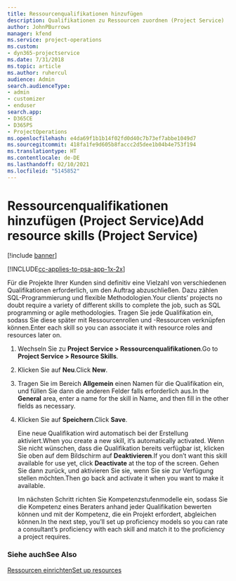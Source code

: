 ```yaml
---
title: Ressourcenqualifikationen hinzufügen
description: Qualifikationen zu Ressourcen zuordnen (Project Service)
author: JohnPBurrows
manager: kfend
ms.service: project-operations
ms.custom:
- dyn365-projectservice
ms.date: 7/31/2018
ms.topic: article
ms.author: ruhercul
audience: Admin
search.audienceType:
- admin
- customizer
- enduser
search.app:
- D365CE
- D365PS
- ProjectOperations
ms.openlocfilehash: e4da69f1b1b14f02fd0d40c7b73ef7abbe1049d7
ms.sourcegitcommit: 418fa1fe9d605b8faccc2d5dee1b04b4e753f194
ms.translationtype: HT
ms.contentlocale: de-DE
ms.lasthandoff: 02/10/2021
ms.locfileid: "5145852"
---
```

# <a name="add-resource-skills-project-service"></a><span data-ttu-id="c016b-103">Ressourcenqualifikationen hinzufügen (Project Service)</span><span class="sxs-lookup"><span data-stu-id="c016b-103">Add resource skills (Project Service)</span></span>

[!include [banner](../includes/psa-now-project-operations.md)]

[!INCLUDE[cc-applies-to-psa-app-1x-2x](../includes/cc-applies-to-psa-app-1x-2x.md)]

<span data-ttu-id="c016b-104">Für die Projekte Ihrer Kunden sind definitiv eine Vielzahl von verschiedenen Qualifikationen erforderlich, um den Auftrag abzuschließen. Dazu zählen SQL-Programmierung und flexible Methodologien.</span><span class="sxs-lookup"><span data-stu-id="c016b-104">Your clients’ projects no doubt require a variety of different skills to complete the job, such as SQL programming or agile methodologies.</span></span> <span data-ttu-id="c016b-105">Tragen Sie jede Qualifikation ein, sodass Sie diese später mit Ressourcenrollen und -Ressourcen verknüpfen können.</span><span class="sxs-lookup"><span data-stu-id="c016b-105">Enter each skill so you can associate it with resource roles and resources later on.</span></span>  
  
1. <span data-ttu-id="c016b-106">Wechseln Sie zu **Project Service > Ressourcenqualifikationen**.</span><span class="sxs-lookup"><span data-stu-id="c016b-106">Go to **Project Service > Resource Skills**.</span></span>  
  
2. <span data-ttu-id="c016b-107">Klicken Sie auf **Neu**.</span><span class="sxs-lookup"><span data-stu-id="c016b-107">Click **New**.</span></span>  
  
3. <span data-ttu-id="c016b-108">Tragen Sie im Bereich **Allgemein** einen Namen für die Qualifikation ein, und füllen Sie dann die anderen Felder falls erforderlich aus.</span><span class="sxs-lookup"><span data-stu-id="c016b-108">In the **General** area, enter a name for the skill in Name, and then fill in the other fields as necessary.</span></span>  
  
4. <span data-ttu-id="c016b-109">Klicken Sie auf **Speichern**.</span><span class="sxs-lookup"><span data-stu-id="c016b-109">Click **Save**.</span></span>  
  
   <span data-ttu-id="c016b-110">Eine neue Qualifikation wird automatisch bei der Erstellung aktiviert.</span><span class="sxs-lookup"><span data-stu-id="c016b-110">When you create a new skill, it’s automatically activated.</span></span> <span data-ttu-id="c016b-111">Wenn Sie nicht wünschen, dass die Qualifikation bereits verfügbar ist, klicken Sie oben auf dem Bildschirm auf **Deaktivieren**.</span><span class="sxs-lookup"><span data-stu-id="c016b-111">If you don’t want this skill available for use yet, click **Deactivate** at the top of the screen.</span></span> <span data-ttu-id="c016b-112">Gehen Sie dann zurück, und aktivieren Sie sie, wenn Sie sie zur Verfügung stellen möchten.</span><span class="sxs-lookup"><span data-stu-id="c016b-112">Then go back and activate it when you want to make it available.</span></span>  
  
   <span data-ttu-id="c016b-113">Im nächsten Schritt richten Sie Kompetenzstufenmodelle ein, sodass Sie die Kompetenz eines Beraters anhand jeder Qualifikation bewerten können und mit der Kompetenz, die ein Projekt erfordert, abgleichen können.</span><span class="sxs-lookup"><span data-stu-id="c016b-113">In the next step, you’ll set up proficiency models so you can rate a consultant’s proficiency with each skill and match it to the proficiency a project requires.</span></span>  
  
### <a name="see-also"></a><span data-ttu-id="c016b-114">Siehe auch</span><span class="sxs-lookup"><span data-stu-id="c016b-114">See Also</span></span>  
 [<span data-ttu-id="c016b-115">Ressourcen einrichten</span><span class="sxs-lookup"><span data-stu-id="c016b-115">Set up resources</span></span>](../psa/set-up-resources.md)
